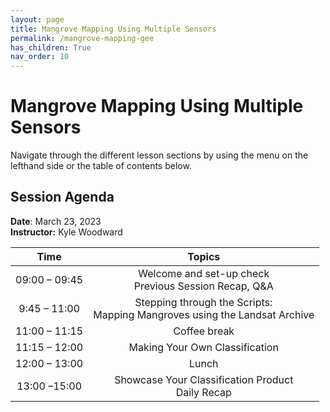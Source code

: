 ```yaml
---
layout: page
title: Mangrove Mapping Using Multiple Sensors
permalink: /mangrove-mapping-gee
has_children: True
nav_order: 10
---
```


# Mangrove Mapping Using Multiple Sensors

Navigate through the different lesson sections by using the menu on the lefthand side or the table of contents below.

## Session Agenda

**Date**: March 23, 2023  
**Instructor:** Kyle Woodward

|      Time     |                                                                                                       Topics                                                                                                                                     |
|:-------------:|:-----------------------------------------------------------------------------------------------------------------------------------------------------------------------------------------------------------------:|
| 09:00 – 09:45 |                                  Welcome and set-up check<br>Previous Session Recap, Q&A                                 |
| 9:45 – 11:00  |          Stepping through the Scripts:<br>Mapping Mangroves using the Landsat Archive                                    |
| 11:00 – 11:15 |                                                Coffee break                                                              |
| 11:15 – 12:00 |                                       Making Your Own Classification                                                     |
| 12:00 – 13:00 |                                                  Lunch                                                                   |
| 13:00 –15:00  |                                Showcase Your Classification Product<br>Daily Recap                                       |
